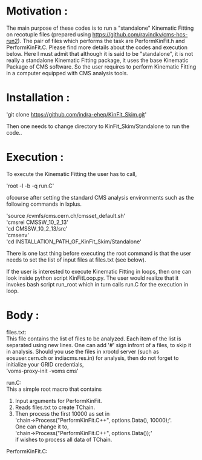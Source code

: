 Motivation :
======================

The main purpose of these codes is to run a "standalone" Kinematic Fitting on recotuple files (prepared using https://github.com/ravindkv/cms-hcs-run2).
The pair of files which performs the task are PerformKinFit.h and PerformKinFit.C. Please find more details about the codes and execution below.
Here I must admit that although it is said to be "standalone", it is not really a standalone Kinematic Fitting package, it uses the base Kinematic Package of CMS software.
So the user requires to perform Kinematic Fitting in a computer equipped with CMS analysis tools.  

Installation :
======================

'git clone https://github.com/indra-ehep/KinFit_Skim.git'

Then one needs to change directory to KinFit_Skim/Standalone to run the code..

Execution :
======================

To execute the Kinematic Fitting the user has to call,

'root -l -b -q run.C'

ofcourse after setting the standard CMS analysis environments such as the following commands in lxplus. 

'source /cvmfs/cms.cern.ch/cmsset_default.sh'  
'cmsrel CMSSW_10_2_13'  
'cd CMSSW_10_2_13/src'  
'cmsenv'  
'cd INSTALLATION_PATH_OF_KinFit_Skim/Standalone'  

There is one last thing before executing the root command is that the user needs to set the list of input files at files.txt (see below).


If the user is interested to execute Kinematic Fitting in loops, then one can look inside python script KinFitLoop.py. The user would realize that it invokes bash script run_root which in turn calls run.C for the execution in loop.


Body :
======================

files.txt:  
This file contains the list of files to be analyzed. Each item of the list is separated using new lines. One can add '#' sign infront of a files, to skip it in analysis. Should you use the files in xrootd server (such as eosuser.cern.ch or indiacms.res.in) for analysis, then do not forget to initialize your GRID credentials,  
'voms-proxy-init -voms cms'  

run.C:  
This a simple root macro that contains
1) Input arguments for PerformKinFit.   
2) Reads files.txt to create TChain.  
3) Then process the first 10000 as set in  
'chain->Process("PerformKinFit.C++", options.Data(), 10000);'.  
One can change it to,  
'chain->Process("PerformKinFit.C++", options.Data());'  
if wishes to process all data of TChain.

PerformKinFit.C:  

